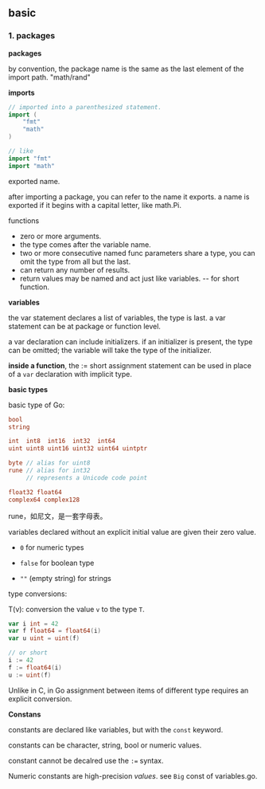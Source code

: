 ## basic

### 1. packages

**packages**

by convention, the package name is the same as the last element of the import path. "math/rand"

**imports**

```go
// imported into a parenthesized statement.
import (
    "fmt"
    "math"
)

// like
import "fmt"
import "math"
```

exported name.

after importing a package, you can refer to the name it exports.
a name is exported if it begins with a capital letter, like math.Pi.


functions

* zero or more arguments. 
* the type comes after the variable name.
* two or more consecutive named func parameters share a type, you can omit the type from all but the last.
* can return any number of results.
* return values may be named and act just like variables. -- for short function.


**variables**

the var statement declares a list of variables, the type is last.
a var statement can be at package or function level.

a var declaration can include initializers. if an initializer is present, the type can be omitted; the variable will take the type of the initializer.

**inside a function**, the := short assignment statement can be used in place of a `var` declaration with implicit type.



**basic types**

basic type of Go:

```go
bool
string

int  int8  int16  int32  int64
uint uint8 uint16 uint32 uint64 uintptr

byte // alias for uint8
rune // alias for int32
     // represents a Unicode code point

float32 float64
complex64 complex128
```

rune，如尼文，是一套字母表。

variables declared without an explicit initial value are given their zero value.

* `0` for numeric types

* `false` for boolean type

* `""` (empty string) for strings

type conversions:

T(v): conversion the value `v` to the type `T`.

```go
var i int = 42
var f float64 = float64(i)
var u uint = uint(f)

// or short 
i := 42
f := float64(i)
u := uint(f)
```

Unlike in C, in Go assignment between items of different type requires an explicit conversion.



**Constans**

constants are declared like variables, but with the `const` keyword.

constants can be character, string, bool or numeric values.

constant cannot be decalred use the `:=` syntax.



Numeric constants are high-precision *values*. see `Big` const of variables.go.





   